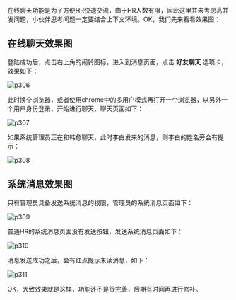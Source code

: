 在线聊天功能是为了方便HR快速交流，由于HR人数有限，因此这里并未考虑高并发问题，小伙伴思考问题一定要结合上下文环境。OK，我们先来看看效果图：  

## 在线聊天效果图

登陆成功后，点击右上角的闹铃图标，进入到消息页面，点击 **好友聊天** 选项卡，效果如下：  

![p306](https://raw.githubusercontent.com/wiki/lenve/vhr/doc/p306.png)  

此时换个浏览器，或者使用chrome中的多用户模式再打开一个浏览器，以另外一个用户身份登录，开始进行聊天，聊天页面如下：  

![p307](https://raw.githubusercontent.com/wiki/lenve/vhr/doc/p307.png)  

如果系统管理员正在和韩愈聊天，此时李白发来的消息，则李白的姓名旁会有提示：  

![p308](https://raw.githubusercontent.com/wiki/lenve/vhr/doc/p308.png)  

## 系统消息效果图

只有管理员具备发送系统消息的权限，管理员的系统消息页面如下：  

![p309](https://raw.githubusercontent.com/wiki/lenve/vhr/doc/p309.png)  

普通HR的系统消息页面没有发送按钮，发送系统消息页面如下：  

![p310](https://raw.githubusercontent.com/wiki/lenve/vhr/doc/p310.png)  

消息发送成功之后，会有红点提示未读消息，如下：  

![p311](https://raw.githubusercontent.com/wiki/lenve/vhr/doc/p311.png)  

OK，大致效果就是这样，功能还不是很完善，后期有时间再进行修补。  